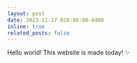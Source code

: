 ```yaml
---
layout: post
date: 2023-11-17 010:00:00-0400
inline: true
related_posts: false
---
```


Hello world! This website is made today! :sparkles: 
